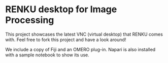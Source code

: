 # RENKU desktop for Image Processing

This project showcases the latest VNC (virtual desktop) that RENKU comes with. Feel free to fork this project and have a look around!

We include a copy of Fiji and an OMERO plug-in. Napari is also installed with a sample notebook to show its use.